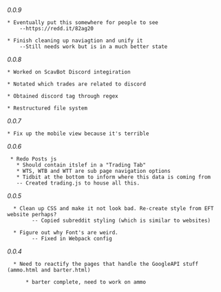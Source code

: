 *0.0.9*

    * Eventually put this somewhere for people to see
        --https://redd.it/82ag20

    * Finish cleaning up naviagtion and unify it
        --Still needs work but is in a much better state

*0.0.8*

    * Worked on ScavBot Discord integiration
    
    * Notated which trades are related to discord
    
    * Obtained discord tag through regex
    
    * Restructured file system

*0.0.7*

    * Fix up the mobile view because it's terrible

*0.0.6*

     * Redo Posts js
       * Should contain itslef in a "Trading Tab"
       * WTS, WTB and WTT are sub page navigation options
       * Tidbit at the bottom to inform where this data is coming from
       -- Created trading.js to house all this.

*0.0.5*

      * Clean up CSS and make it not look bad. Re-create style from EFT website perhaps? 
            -- Copied subreddit styling (which is similar to websites)
      
      * Figure out why Font's are weird. 
            -- Fixed in Webpack config
            
*0.0.4*

      * Need to reactify the pages that handle the GoogleAPI stuff (ammo.html and barter.html)

          * barter complete, need to work on ammo
